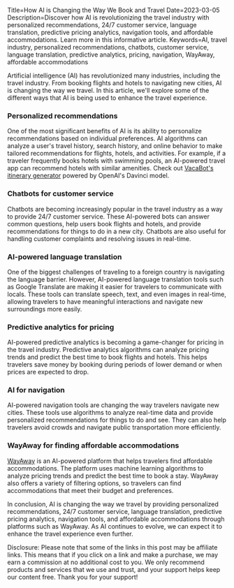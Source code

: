 Title=How AI is Changing the Way We Book and Travel
Date=2023-03-05
Description=Discover how AI is revolutionizing the travel industry with personalized recommendations, 24/7 customer service, language translation, predictive pricing analytics, navigation tools, and affordable accommodations. Learn more in this informative article.
Keywords=AI, travel industry, personalized recommendations, chatbots, customer service, language translation, predictive analytics, pricing, navigation, WayAway, affordable accommodations

Artificial intelligence (AI) has revolutionized many industries, including the travel industry. From booking flights and hotels to navigating new cities, AI is changing the way we travel. In this article, we'll explore some of the different ways that AI is being used to enhance the travel experience.

### Personalized recommendations
One of the most significant benefits of AI is its ability to personalize recommendations based on individual preferences. AI algorithms can analyze a user's travel history, search history, and online behavior to make tailored recommendations for flights, hotels, and activities. For example, if a traveler frequently books hotels with swimming pools, an AI-powered travel app can recommend hotels with similar amenities. Check out  [VacaBot's itinerary generator](https://www.vacabot.io/create_itinerary) powered by OpenAI's Davinci model.

### Chatbots for customer service
Chatbots are becoming increasingly popular in the travel industry as a way to provide 24/7 customer service. These AI-powered bots can answer common questions, help users book flights and hotels, and provide recommendations for things to do in a new city. Chatbots are also useful for handling customer complaints and resolving issues in real-time.

### AI-powered language translation
One of the biggest challenges of traveling to a foreign country is navigating the language barrier. However, AI-powered language translation tools such as Google Translate are making it easier for travelers to communicate with locals. These tools can translate speech, text, and even images in real-time, allowing travelers to have meaningful interactions and navigate new surroundings more easily.

### Predictive analytics for pricing
AI-powered predictive analytics is becoming a game-changer for pricing in the travel industry. Predictive analytics algorithms can analyze pricing trends and predict the best time to book flights and hotels. This helps travelers save money by booking during periods of lower demand or when prices are expected to drop.

### AI for navigation
AI-powered navigation tools are changing the way travelers navigate new cities. These tools use algorithms to analyze real-time data and provide personalized recommendations for things to do and see. They can also help travelers avoid crowds and navigate public transportation more efficiently.

### WayAway for finding affordable accommodations
[WayAway](https://tp.media/click?shmarker=411674&promo_id=5761&source_type=link&type=click&campaign_id=200&trs=210863) is an AI-powered platform that helps travelers find affordable accommodations. The platform uses machine learning algorithms to analyze pricing trends and predict the best time to book a stay. WayAway also offers a variety of filtering options, so travelers can find accommodations that meet their budget and preferences.

In conclusion, AI is changing the way we travel by providing personalized recommendations, 24/7 customer service, language translation, predictive pricing analytics, navigation tools, and affordable accommodations through platforms such as WayAway. As AI continues to evolve, we can expect it to enhance the travel experience even further.

Disclosure: Please note that some of the links in this post may be affiliate links. This means that if you click on a link and make a purchase, we may earn a commission at no additional cost to you. We only recommend products and services that we use and trust, and your support helps keep our content free. Thank you for your support!
